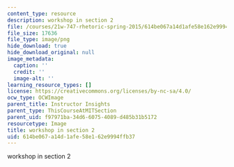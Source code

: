 ```yaml
---
content_type: resource
description: workshop in section 2
file: /courses/21w-747-rhetoric-spring-2015/614be067a14d1afe58e162e9994ffb37_edu_b-lecture-workshop.png
file_size: 17636
file_type: image/png
hide_download: true
hide_download_original: null
image_metadata:
  caption: ''
  credit: ''
  image-alt: ''
learning_resource_types: []
license: https://creativecommons.org/licenses/by-nc-sa/4.0/
ocw_type: OCWImage
parent_title: Instructor Insights
parent_type: ThisCourseAtMITSection
parent_uid: f97971ba-34d6-6075-4089-d485b31b5172
resourcetype: Image
title: workshop in section 2
uid: 614be067-a14d-1afe-58e1-62e9994ffb37
---
```

workshop in section 2